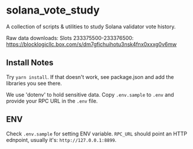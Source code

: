 # solana_vote_study
A collection of scripts &amp; utilities to study Solana validator vote history.

Raw data downloads:
Slots 233375500-233376500: https://blocklogicllc.box.com/s/dm7gfichuihotu3nsk4fnx0xxxg0v6mw

## Install Notes
Try `yarn install`. If that doesn't work, see package.json and add the libraries you see there.

We use 'dotenv' to hold sensitive data. Copy `.env.sample` to `.env` and provide your RPC URL in the `.env` file.

## ENV

Check `.env.sample` for setting ENV variable. `RPC_URL` should point an HTTP ednpoint, usually it's: `http://127.0.0.1:8899`.
